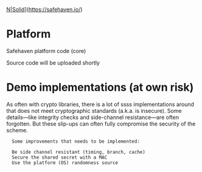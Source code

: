 [N|Solid](https://safehaven.io/img/logo_color.png)](https://safehaven.io/)

# Platform
Safehaven platform code (core)

Source code will be uploaded shortly

# Demo implementations (at own risk)

As often with crypto libraries, there is a lot of ssss implementations around that does not meet cryptographic standards (a.k.a. is insecure). Some details—like integrity checks and side-channel resistance—are often forgotten. But these slip-ups can often fully compromise the security of the scheme. 

```
  Some improvements that needs to be implemented:

  Be side channel resistant (timing, branch, cache)
  Secure the shared secret with a MAC
  Use the platform (OS) randomness source
```

